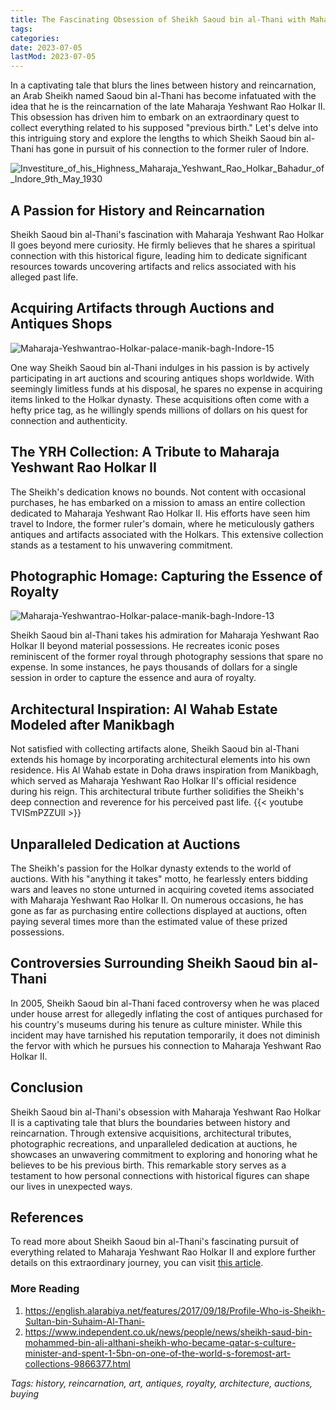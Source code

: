 ```yaml
---
title: The Fascinating Obsession of Sheikh Saoud bin al-Thani with Maharaja Yeshwant Rao Holkar II
tags:
categories:
date: 2023-07-05
lastMod: 2023-07-05
---
```

In a captivating tale that blurs the lines between history and reincarnation, an Arab Sheikh named Saoud bin al-Thani has become infatuated with the idea that he is the reincarnation of the late Maharaja Yeshwant Rao Holkar II. This obsession has driven him to embark on an extraordinary quest to collect everything related to his supposed "previous birth." Let's delve into this intriguing story and explore the lengths to which Sheikh Saoud bin al-Thani has gone in pursuit of his connection to the former ruler of Indore.

![Investiture_of_his_Highness_Maharaja_Yeshwant_Rao_Holkar_Bahadur_of_Indore_9th_May_1930](https://mataroa.blog/images/9da79adb.jpeg)

## A Passion for History and Reincarnation

Sheikh Saoud bin al-Thani's fascination with Maharaja Yeshwant Rao Holkar II goes beyond mere curiosity. He firmly believes that he shares a spiritual connection with this historical figure, leading him to dedicate significant resources towards uncovering artifacts and relics associated with his alleged past life.

## Acquiring Artifacts through Auctions and Antiques Shops

![Maharaja-Yeshwantrao-Holkar-palace-manik-bagh-Indore-15](https://mataroa.blog/images/0c01882b.jpeg)

One way Sheikh Saoud bin al-Thani indulges in his passion is by actively participating in art auctions and scouring antiques shops worldwide. With seemingly limitless funds at his disposal, he spares no expense in acquiring items linked to the Holkar dynasty. These acquisitions often come with a hefty price tag, as he willingly spends millions of dollars on his quest for connection and authenticity.

## The YRH Collection: A Tribute to Maharaja Yeshwant Rao Holkar II

The Sheikh's dedication knows no bounds. Not content with occasional purchases, he has embarked on a mission to amass an entire collection dedicated to Maharaja Yeshwant Rao Holkar II. His efforts have seen him travel to Indore, the former ruler's domain, where he meticulously gathers antiques and artifacts associated with the Holkars. This extensive collection stands as a testament to his unwavering commitment.

## Photographic Homage: Capturing the Essence of Royalty

![Maharaja-Yeshwantrao-Holkar-palace-manik-bagh-Indore-13](https://mataroa.blog/images/974ef1d5.jpeg)

Sheikh Saoud bin al-Thani takes his admiration for Maharaja Yeshwant Rao Holkar II beyond material possessions. He recreates iconic poses reminiscent of the former royal through photography sessions that spare no expense. In some instances, he pays thousands of dollars for a single session in order to capture the essence and aura of royalty.

## Architectural Inspiration: Al Wahab Estate Modeled after Manikbagh

Not satisfied with collecting artifacts alone, Sheikh Saoud bin al-Thani extends his homage by incorporating architectural elements into his own residence. His Al Wahab estate in Doha draws inspiration from Manikbagh, which served as Maharaja Yeshwant Rao Holkar II's official residence during his reign. This architectural tribute further solidifies the Sheikh's deep connection and reverence for his perceived past life.
{{< youtube TVISmPZZUlI >}}

## Unparalleled Dedication at Auctions

The Sheikh's passion for the Holkar dynasty extends to the world of auctions. With his "anything it takes" motto, he fearlessly enters bidding wars and leaves no stone unturned in acquiring coveted items associated with Maharaja Yeshwant Rao Holkar II. On numerous occasions, he has gone as far as purchasing entire collections displayed at auctions, often paying several times more than the estimated value of these prized possessions.

## Controversies Surrounding Sheikh Saoud bin al-Thani

In 2005, Sheikh Saoud bin al-Thani faced controversy when he was placed under house arrest for allegedly inflating the cost of antiques purchased for his country's museums during his tenure as culture minister. While this incident may have tarnished his reputation temporarily, it does not diminish the fervor with which he pursues his connection to Maharaja Yeshwant Rao Holkar II.

## Conclusion

Sheikh Saoud bin al-Thani's obsession with Maharaja Yeshwant Rao Holkar II is a captivating tale that blurs the boundaries between history and reincarnation. Through extensive acquisitions, architectural tributes, photographic recreations, and unparalleled dedication at auctions, he showcases an unwavering commitment to exploring and honoring what he believes to be his previous birth. This remarkable story serves as a testament to how personal connections with historical figures can shape our lives in unexpected ways.

## References

To read more about Sheikh Saoud bin al-Thani's fascinating pursuit of everything related to Maharaja Yeshwant Rao Holkar II and explore further details on this extraordinary journey, you can visit [this article](https://www.dnaindia.com/lifestyle/report-maharaja-yeshwant-rao-holkar-ii-reborn-as-sheikh-1559170#error=login_required&state=013f21bc-a2c3-4dc6-aa39-199e7e6db2f0).

### More Reading

1. https://english.alarabiya.net/features/2017/09/18/Profile-Who-is-Sheikh-Sultan-bin-Suhaim-Al-Thani-
2. https://www.independent.co.uk/news/people/news/sheikh-saud-bin-mohammed-bin-ali-althani-sheikh-who-became-qatar-s-culture-minister-and-spent-1-5bn-on-one-of-the-world-s-foremost-art-collections-9866377.html

*Tags: history, reincarnation, art, antiques, royalty, architecture, auctions, buying*
